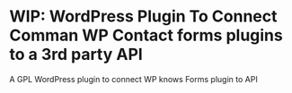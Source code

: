 # WIP: WordPress Plugin To Connect Comman WP Contact forms plugins to a 3rd party API

A GPL WordPress plugin to connect WP knows Forms plugin to API

